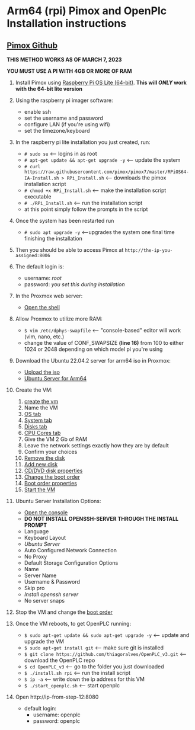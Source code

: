 # Arm64 (rpi) Pimox and OpenPlc Installation instructions
## [Pimox Github](https://github.com/pimox/pimox7)

**THIS METHOD WORKS AS OF MARCH 7, 2023**

**YOU MUST USE A PI WITH 4GB OR MORE OF RAM** 

1. Install Pimox using [Raspberry Pi OS Lite (64-bit)](https://downloads.raspberrypi.org/raspios_oldstable_lite_armhf/images/raspios_oldstable_lite_armhf-2023-02-22/2023-02-21-raspios-buster-armhf-lite.img.xz). **This will _ONLY_ work with the 64-bit lite version** 

2. Using the raspberry pi imager software: 
    - enable ssh
    - set the username and password
    - configure LAN (if you're using wifi)
    - set the timezone/keyboard

3. In the raspberry pi lite installation you just created, run:
    - `# sudo su` <-- logins in as root
    - `# apt-get update && apt-get upgrade -y` <-- update the system
    - `# curl https://raw.githubusercontent.com/pimox/pimox7/master/RPiOS64-IA-Install.sh > RPi_Install.sh` <-- downloads the pimox installation script
    - `# chmod +x RPi_Install.sh` <-- make the installation script executable
    - `# ./RPi_Install.sh` <-- run the installation script
    - at this point simply follow the prompts in the script

4. Once the system has been restarted run
    - `# sudo apt upgrade -y` <--upgrades the system one final time finishing the installation

5. Then you should be able to access Pimox at `http://the-ip-you-assigned:8006`

6. The default login is:
    - username: *root*
    - password: *you set this during installation*

7. In the Proxmox web server:
    - [Open the shell](./images/open_shell.png)

8. Allow Proxmox to utilize more RAM:
    - `$ vim /etc/dphys-swapfile` <-- "console-based" editor will work (vim, nano, etc.)
    - change the value of CONF_SWAPSIZE  **(line 16)** from 100 to either 1024 or 2048 depending on which model pi you're using

9. Download the Ubuntu 22.04.2 server for arm64 iso in Proxmox:
    - [Upload the iso](./images/upload_iso.png)
    - [Ubuntu Server for Arm64](https://cdimage.ubuntu.com/releases/22.04/release/ubuntu-22.04.2-live-server-arm64.iso)

10. Create the VM:
    1. [create the vm](./images/create_vm.png)
    2. Name the VM
    3. [OS tab](./images/no_media.png) 
    4. [System tab](./images/bios.png) 
    5. [Disks tab](./images/disks.png) 
    6. [CPU Cores tab](./images/cpu.png) 
    7. Give the VM 2 Gb of RAM
    8. Leave the network settings exactly how they are by default
    9. Confirm your choices
    10. [Remove the disk](./images/remove_disk.png)
    11. [Add new disk](./images/add_disk.png)  
    12. [CD/DVD disk properties](./images/disk_properties.png)
    13. [Change the boot order](./images/boot_order.png)
    14. [Boot order properties](./images/correct_boot_order.png)
    15. [Start the VM](./images/start.png)

11. Ubuntu Server Installation Options:
    - [Open the console](./images/console.png)
    - **DO NOT INSTALL OPENSSH-SERVER THROUGH THE INSTALL PROMPT**
    - Language
    - Keyboard Layout
    - *Ubuntu Server*
    - Auto Configured Network Connection
    - No Proxy
    - Default Storage Configuration Options
    - Name
    - Server Name
    - Username & Password
    - Skip pro
    - *Install openssh server*
    - No server snaps

12. Stop the VM and change the [boot order](./images/change_boot_order3.png)

13. Once the VM reboots, to get OpenPLC running:
    - `$ sudo apt-get update && sudo apt-get upgrade -y` <-- update and upgrade the VM
    - `$ sudo apt-get install git` <-- make sure git is installed
    - `$ git clone https://github.com/thiagoralves/OpenPLC_v3.git` <-- download the OpenPLC repo
    - `$ cd OpenPLC_v3` <-- go to the folder you just downloaded
    - `$ ./install.sh rpi` <-- run the install script
    - `$ ip -a` <-- write down the ip address for this VM
    - `$ ./start_openplc.sh` <-- start openplc

14. Open http://ip-from-step-12:8080
    - default login:
        - username: openplc
        - password: openplc

